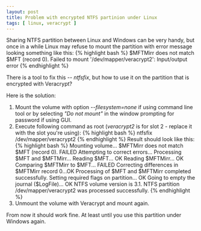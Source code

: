 ```yaml
---
layout: post
title: Problem with encrypted NTFS partinion under Linux
tags: [ linux, veracrypt ]
---
```


Sharing NTFS partition between Linux and Windows can be very handy, but once in a while Linux may refuse to mount the partition with error message looking something like this:
{% highlight bash %}
$MFTMirr does not match $MFT (record 0).
Failed to mount '/dev/mapper/veracrypt2': Input/output error
{% endhighlight %}

There is a tool to fix this -- <em>ntfsfix</em>, but how to use it on the partition that is encrypted with Veracrypt?

Here is the solution:
<ol>
<li>Mount the volume with option <em>--filesystem=none</em> if using command line tool or by selecting <em>"Do not mount"</em> in the window prompting for password if using GUI.
</li>
<li>Execute following command as root (<em>veracrypt2</em> is for slot 2 - replace it with the slot you're using):
{% highlight bash %}
ntfsfix /dev/mapper/veracrypt2
{% endhighlight %}
Result should look like this:
{% highlight bash %}
Mounting volume... $MFTMirr does not match $MFT (record 0).
FAILED
Attempting to correct errors...
Processing $MFT and $MFTMirr...
Reading $MFT... OK
Reading $MFTMirr... OK
Comparing $MFTMirr to $MFT... FAILED
Correcting differences in $MFTMirr record 0...OK
Processing of $MFT and $MFTMirr completed successfully.
Setting required flags on partition... OK
Going to empty the journal ($LogFile)... OK
NTFS volume version is 3.1.
NTFS partition /dev/mapper/veracrypt2 was processed successfully.
{% endhighlight %}
</li>
<li>Unmount the volume with Veracrypt and mount again.
</li>
</ol>

From now it should work fine. At least until you use this partition under Windows again.

